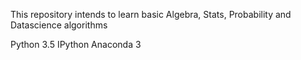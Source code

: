 This repository intends to learn basic Algebra, Stats, Probability and Datascience algorithms 

Python 3.5
IPython
Anaconda 3

